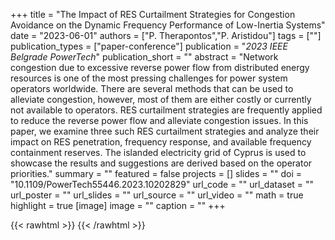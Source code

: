 +++
title = "The Impact of RES Curtailment Strategies for Congestion Avoidance on the Dynamic Frequency Performance of Low-Inertia Systems"
date = "2023-06-01"
authors = ["P. Therapontos","P. Aristidou"]
tags = [""]
publication_types = ["paper-conference"]
publication = "_2023 IEEE Belgrade PowerTech_"
publication_short = ""
abstract = "Network congestion due to excessive reverse power flow from distributed energy resources is one of the most pressing challenges for power system operators worldwide. There are several methods that can be used to alleviate congestion, however, most of them are either costly or currently not available to operators. RES curtailment strategies are frequently applied to reduce the reverse power flow and alleviate congestion issues. In this paper, we examine three such RES curtailment strategies and analyze their impact on RES penetration, frequency response, and available frequency containment reserves. The islanded electricity grid of Cyprus is used to showcase the results and suggestions are derived based on the operator priorities."
summary = ""
featured = false
projects = []
slides = ""
doi = "10.1109/PowerTech55446.2023.10202829"
url_code = ""
url_dataset = ""
url_poster = ""
url_slides = ""
url_source = ""
url_video = ""
math = true
highlight = true
[image]
image = ""
caption = ""
+++

{{< rawhtml >}}
<a href="https://plu.mx/plum/a/?doi=10.1109/PowerTech55446.2023.10202829" class="plumx-details"></a>
{{< /rawhtml >}}
